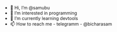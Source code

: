 - 👋 Hi, I’m @samubu
- 👀 I’m interested in programming
- 🌱 I’m currently learning devtools
- 📫 How to reach me - telegramm - @bicharasam

<!---
samubu/samubu is a ✨ special ✨ repository because its `README.md` (this file) appears on your GitHub profile.
You can click the Preview link to take a look at your changes.
--->

